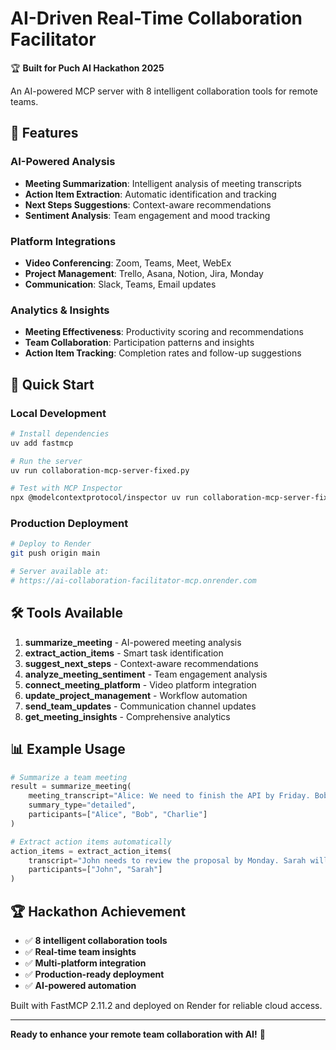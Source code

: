 # AI-Driven Real-Time Collaboration Facilitator

🏆 **Built for Puch AI Hackathon 2025**

An AI-powered MCP server with 8 intelligent collaboration tools for remote teams.

## 🤖 Features

### AI-Powered Analysis
- **Meeting Summarization**: Intelligent analysis of meeting transcripts
- **Action Item Extraction**: Automatic identification and tracking
- **Next Steps Suggestions**: Context-aware recommendations
- **Sentiment Analysis**: Team engagement and mood tracking

### Platform Integrations
- **Video Conferencing**: Zoom, Teams, Meet, WebEx
- **Project Management**: Trello, Asana, Notion, Jira, Monday
- **Communication**: Slack, Teams, Email updates

### Analytics & Insights
- **Meeting Effectiveness**: Productivity scoring and recommendations
- **Team Collaboration**: Participation patterns and insights
- **Action Item Tracking**: Completion rates and follow-up suggestions

## 🚀 Quick Start

### Local Development
```bash
# Install dependencies
uv add fastmcp

# Run the server
uv run collaboration-mcp-server-fixed.py

# Test with MCP Inspector
npx @modelcontextprotocol/inspector uv run collaboration-mcp-server-fixed.py
```

### Production Deployment
```bash
# Deploy to Render
git push origin main

# Server available at:
# https://ai-collaboration-facilitator-mcp.onrender.com
```

## 🛠️ Tools Available

1. **summarize_meeting** - AI-powered meeting analysis
2. **extract_action_items** - Smart task identification  
3. **suggest_next_steps** - Context-aware recommendations
4. **analyze_meeting_sentiment** - Team engagement analysis
5. **connect_meeting_platform** - Video platform integration
6. **update_project_management** - Workflow automation
7. **send_team_updates** - Communication channel updates
8. **get_meeting_insights** - Comprehensive analytics

## 📊 Example Usage

```python
# Summarize a team meeting
result = summarize_meeting(
    meeting_transcript="Alice: We need to finish the API by Friday. Bob will handle the backend integration.",
    summary_type="detailed",
    participants=["Alice", "Bob", "Charlie"]
)

# Extract action items automatically
action_items = extract_action_items(
    transcript="John needs to review the proposal by Monday. Sarah will update the documentation.",
    participants=["John", "Sarah"]
)
```

## 🏆 Hackathon Achievement

- ✅ **8 intelligent collaboration tools**
- ✅ **Real-time team insights**
- ✅ **Multi-platform integration**
- ✅ **Production-ready deployment**
- ✅ **AI-powered automation**

Built with FastMCP 2.11.2 and deployed on Render for reliable cloud access.

---

**Ready to enhance your remote team collaboration with AI!** 🚀